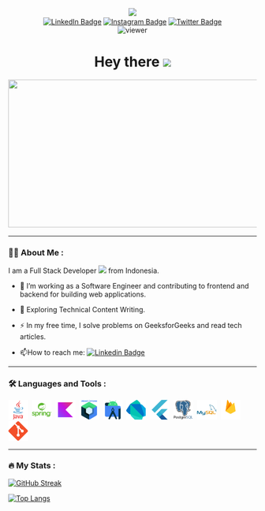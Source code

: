 <div id="header" align="center">
  <img src="https://media.giphy.com/media/v1.Y2lkPTc5MGI3NjExczc2Y2RvM2JjdWE5djk2cXc4dmVsODJ6djB3bnkzOG5ybWhyem5sbyZlcD12MV9pbnRlcm5hbF9naWZfYnlfaWQmY3Q9Zw/f3iwJFOVOwuy7K6FFw/giphy.gif" width="100"/>
</div>

<div id="badges" align="center">
  <a href="https://www.linkedin.com/in/hafid-siraj-aurakhmah-witra-4a7699233?utm_source=share&utm_campaign=share_via&utm_content=profile&utm_medium=android_app"><img src="https://img.shields.io/badge/LinkedIn-blue?style=for-the-badge&logo=linkedin&logoColor=white" alt="LinkedIn Badge"/></a>
    <a href="https://www.instagram.com/hafidss_aw?igsh=NHJuNTI4d3YybTlm"><img src="https://img.shields.io/badge/Instagram-pink?style=for-the-badge&logo=instagram&logoColor=white" alt="Instagram Badge"/></a>
    <a href="https://twitter.com/hafidss_aw?t=xpXG2JyH2AotyGYc_arjBg&s=08"><img src="https://img.shields.io/badge/Twitter-blue?style=for-the-badge&logo=twitter&logoColor=white" alt="Twitter Badge"/></a>
</div>

<div id="counter" align="center">
   <img src="https://komarev.com/ghpvc/?username=mikleo04&style=flat-square&color=blue" alt="viewer"/>
</div>

<div id="greeting" align="center">
  <h1>
    Hey there
    <img src="https://media.giphy.com/media/hvRJCLFzcasrR4ia7z/giphy.gif" width="30px"/>
  </h1>
</div>

<div align="center">
  <img src="https://media.giphy.com/media/dWesBcTLavkZuG35MI/giphy.gif" width="600" height="300"/>
</div>

---

### :man_technologist: About Me :
I am a Full Stack Developer <img src="https://media.giphy.com/media/WUlplcMpOCEmTGBtBW/giphy.gif" width="30"> from Indonesia.
- :telescope: I’m working as a Software Engineer and contributing to frontend and backend for building web applications.

- :seedling: Exploring Technical Content Writing.

- :zap: In my free time, I solve problems on GeeksforGeeks and read tech articles.

- :mailbox:How to reach me: [![Linkedin Badge](https://img.shields.io/badge/LinkedIn-blue?style=for-the-badge&logo=linkedin&logoColor=white)]([your-linkedin-url](https://www.linkedin.com/in/hafid-siraj-aurakhmah-witra-4a7699233?utm_source=share&utm_campaign=share_via&utm_content=profile&utm_medium=android_app))

---

### :hammer_and_wrench: Languages and Tools :
<div>
  <img src="https://github.com/devicons/devicon/blob/master/icons/java/java-original-wordmark.svg" title="Java" alt="Java" width="40" height="40"/>&nbsp;
  <img src="https://github.com/devicons/devicon/blob/master/icons/spring/spring-original-wordmark.svg" title="Spring" alt="Spring" width="40" height="40"/>&nbsp;
  <img src="https://github.com/devicons/devicon/blob/master/icons/kotlin/kotlin-original.svg" title="Kotlin" alt="Kotlin" width="40" height="40"/>&nbsp;
  <img src="https://github.com/devicons/devicon/blob/master/icons/jetpackcompose/jetpackcompose-original-wordmark.svg" title="Jetpackcompose" alt="Jetpackcompose" width="40" height="40"/>&nbsp;
    <img src="https://github.com/devicons/devicon/blob/master/icons/androidstudio/androidstudio-original.svg" title="AndroidStudio" alt="AndroidStudio" width="40" height="40"/>&nbsp;
  <img src="https://github.com/devicons/devicon/blob/master/icons/dart/dart-original.svg" title="Dart" alt="Dart" width="40" height="40"/>&nbsp;
  <img src="https://github.com/devicons/devicon/blob/master/icons/flutter/flutter-original.svg" title="Flutter" alt="Flutter" width="40" height="40"/>&nbsp;
  <img src="https://github.com/devicons/devicon/blob/master/icons/postgresql/postgresql-original-wordmark.svg" title="PostgreSQL" alt="PostgreSQL" width="40" height="40"/>&nbsp;
  <img src="https://github.com/devicons/devicon/blob/master/icons/mysql/mysql-original-wordmark.svg" title="PostgreSQL" alt="PostgreSQL" width="40" height="40"/>&nbsp;
  <img src="https://github.com/devicons/devicon/blob/master/icons/firebase/firebase-original-wordmark.svg" title="Firebase" alt="Firebase" width="40" height="40"/>&nbsp;
<img src="https://github.com/devicons/devicon/blob/master/icons/git/git-original.svg" title="Git" alt="Git" width="40" height="40"/>&nbsp;
</div>


---

### :fire: My Stats :

[![GitHub Streak](https://github-readme-streak-stats.herokuapp.com?user=mikleo04&theme=dark)](https://git.io/streak-stats)

[![Top Langs](https://github-readme-stats.vercel.app/api/top-langs/?username=mikleo04&layout=compact&theme=vision-friendly-dark)](https://github.com/anuraghazra/github-readme-stats)
